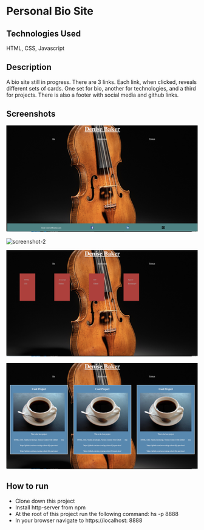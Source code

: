 # Personal Bio Site

## Technologies Used
HTML, CSS, Javascript

## Description
A bio site still in progress.  There are 3 links.  Each link, when clicked, reveals different sets of cards.  One set for bio, another for technologies, and a third for projects. There is also a footer with social media and github links.

## Screenshots
![screenshot=1](https://github.com/denzelb5/personal-bio-site/blob/master/screenshots/bio-1.png?raw=true)

![screenshot-2](https://github.com/denzelb5/personal-bio-site/blob/master/screenshots/bio-2.png?raw=true)

![screenshot-3](https://github.com/denzelb5/personal-bio-site/blob/master/screenshots/bio-3.png?raw=true)

![screenshot-4](https://github.com/denzelb5/personal-bio-site/blob/master/screenshots/bio-4.png?raw=true)

## How to run
* Clone down this project
* Install http-server from npm
* At the root of this project run the following command: hs -p 8888
* In your browser navigate to https://localhost: 8888